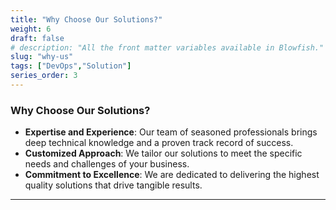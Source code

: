 ```yaml
---
title: "Why Choose Our Solutions?"
weight: 6
draft: false
# description: "All the front matter variables available in Blowfish."
slug: "why-us"
tags: ["DevOps","Solution"]
series_order: 3
---
```

### Why Choose Our Solutions?
- **Expertise and Experience**: Our team of seasoned professionals brings deep technical knowledge and a proven track record of success.
- **Customized Approach**: We tailor our solutions to meet the specific needs and challenges of your business.
- **Commitment to Excellence**: We are dedicated to delivering the highest quality solutions that drive tangible results.

---